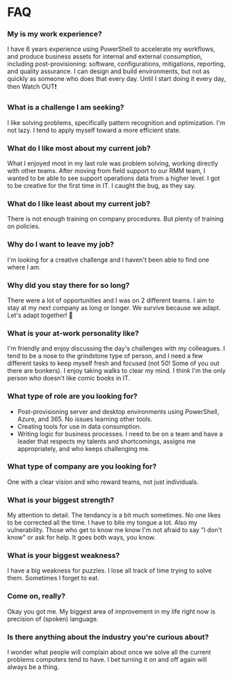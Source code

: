 # FAQ

### My is my work experience? 
I have 6 years experience using PowerShell to accelerate my workflows, and produce business assets for internal and external consumption, including post-provisioning: software, configurations, mitigations, reporting, and quality assurance. I can design and build environments, but not as quickly as someone who does that every day. Until I start doing it every day, then Watch OUT❗️


### What is a challenge I am seeking?
I like solving problems, specifically pattern recognition and optimization. 
I'm not lazy. I tend to apply myself toward a more efficient state. 


### What do I like most about my current job?
What I enjoyed most in my last role was problem solving, working directly with other teams. 
After moving from field support to our RMM team, I wanted to be able to see support operations data from a higher level. I got to be creative for the first time in IT. I caught the bug, as they say. 


### What do I like least about my current job?
There is not enough training on company procedures. But plenty of training on policies. 


### Why do I want to leave my job?
I'm looking for a creative challenge and I haven't been able to find one where I am.


### Why did you stay there for so long?
There were a lot of opportunities and I was on 2 different teams. I aim to stay at my next company as long or longer. We survive because we adapt. Let's adapt together! 🤝


### What is your at-work personality like?
I'm friendly and enjoy discussing the day's challenges with my colleagues. I tend to be a nose to the grindstone type of person, and I need a few different tasks to keep myself fresh and focused (not 50! Some of you out there are bonkers). I enjoy taking walks to clear my mind. I think I'm the only person who doesn't like comic books in IT. 


### What type of role are you looking for?
- Post-provisioning server and desktop environments using PowerShell, Azure, and 365. No issues learning other tools. 
- Creating tools for use in data consumption. 
- Writing logic for business processes. 
I need to be on a team and have a leader that respects my talents and shortcomings, assigns me appropriately, and who keeps challenging me. 


### What type of company are you looking for?
One with a clear vision and who reward teams, not just individuals. 


### What is your biggest strength?
My attention to detail. The tendancy is a bit much sometimes. No one likes to be corrected all the time. I have to bite my tongue a lot. 
Also my vulnerability. Those who get to know me know I'm not afraid to say "I don't know" or ask for help. It goes both ways, you know. 


### What is your biggest weakness?
I have a big weakness for puzzles. I lose all track of time trying to solve them. Sometimes I forget to eat. 


### Come on, really?
Okay you got me. My biggest area of improvement in my life right now is precision of (spoken) language. 


### Is there anything about the industry you're curious about?
I wonder what people will complain about once we solve all the current problems computers tend to have. I bet turning it on and off again will always be a thing. 

